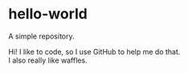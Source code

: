 # hello-world
A simple repository.

Hi! I like to code, so I use GitHub to help me do that.  
I also really like waffles.
